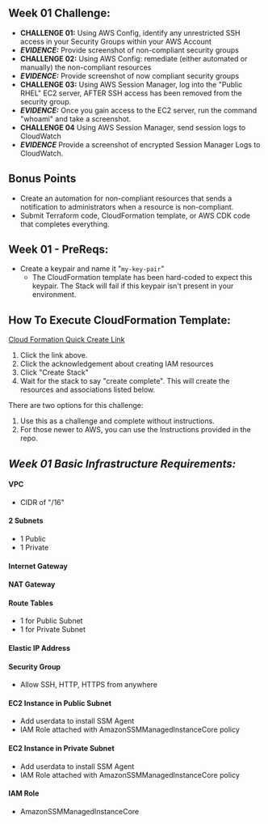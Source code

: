 ## Week 01 Challenge: 
- **CHALLENGE 01:** Using AWS Config, identify any unrestricted SSH access in your Security Groups within your AWS Account
- ***EVIDENCE:*** Provide screenshot of non-compliant security groups
- **CHALLENGE 02:** Using AWS Config: remediate (either automated or manually) the non-compliant resources
- ***EVIDENCE:*** Provide screenshot of now compliant security groups
- **CHALLENGE 03:** Using AWS Session Manager, log into the "Public RHEL" EC2 server, AFTER SSH access has been removed from the security group. 
- ***EVIDENCE:*** Once you gain access to the EC2 server, run the command "whoami" and take a screenshot. 
- **CHALLENGE 04** Using AWS Session Manager, send session logs to CloudWatch
- ***EVIDENCE*** Provide a screenshot of encrypted Session Manager Logs to CloudWatch. 

## Bonus Points
- Create an automation for non-compliant resources that sends a notification to administrators when a resource is non-compliant. 
- Submit Terraform code, CloudFormation template, or AWS CDK code that completes everything. 

## Week 01 - PreReqs: 
- Create a keypair and name it "`my-key-pair`" 
  - The CloudFormation template has been hard-coded to expect this keypair. The Stack will fail if this keypair isn't present in your environment. 
    
## How To Execute CloudFormation Template:
[Cloud Formation Quick Create Link](https://us-east-1.console.aws.amazon.com/cloudformation/home?region=us-east-1#/stacks/create/review?templateURL=https://aws-security-labs.s3.amazonaws.com/week-01-template.yml&stackName=week-01-stack)
    
1) Click the link above. 
2) Click the acknowledgement about creating IAM resources
3) Click "Create Stack" 
4) Wait for the stack to say "create complete". This will create the resources and associations listed below. 

There are two options for this challenge: 
1) Use this as a challenge and complete without instructions. 
2) For those newer to AWS, you can use the Instructions provided in the repo. 


## *Week 01 Basic Infrastructure Requirements:*

#### **VPC**

* CIDR of "/16"

#### 2 Subnets

* 1 Public
* 1 Private

#### Internet Gateway

#### NAT Gateway

#### Route Tables

* 1 for Public Subnet
* 1 for Private Subnet

#### Elastic IP Address

#### Security Group

* Allow SSH, HTTP, HTTPS from anywhere

#### EC2 Instance in Public Subnet

* Add userdata to install SSM Agent
* IAM Role attached with AmazonSSMManagedInstanceCore policy

#### EC2 Instance in Private Subnet

* Add userdata to install SSM Agent
* IAM Role attached with AmazonSSMManagedInstanceCore policy
#### IAM Role
* AmazonSSMManagedInstanceCore
